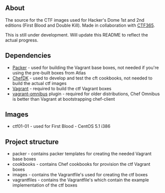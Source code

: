 ## About

The source for the CTF images used for Hacker's Dome 1st and 2nd editions (First Blood and Double Kill). Made in collaboration with [CTF365](https://ctf365.com).

This is still under development. Will update this README to reflect the actual progress.

## Dependencies

 * [Packer](https://packer.io) - used for building the Vagrant base boxes, not needed if you're using the pre-built boxes from Atlas
 * [ChefDK](https://downloads.chef.io/chef-dk) - used to develop and test the cft cookbooks, not needed to build the actual ctf images
 * [Vagrant](https://www.vagrantup.com) - required to build the ctf Vagrant boxes
 * [vagrant-omnibus](https://github.com/chef/vagrant-omnibus) plugin - required for older distributions, Chef Omnibus is better than Vagrant at bootstrapping chef-client

## Images

 * ctf01-01 - used for First Blood - CentOS 5.1 i386

## Project structure

 * packer - contains packer templates for creating the needed Vagrant base boxes
 * cookbooks - contains Chef cookbooks for provision the ctf Vagrant boxes
 * images - contains the Vagrantfile's used for creating the ctf boxes
 * vagrantfiles - contains the Vagrantfile's which contain the example implementation of the ctf boxes
